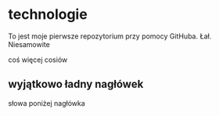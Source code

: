 # technologie

To jest moje pierwsze repozytorium przy pomocy GitHuba. Łał. Niesamowite

coś
więcej cosiów

## wyjątkowo ładny nagłówek

słowa poniżej nagłówka
